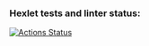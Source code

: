 ### Hexlet tests and linter status:
[![Actions Status](https://github.com/LubaRo/php-project-lvl3/workflows/hexlet-check/badge.svg)](https://github.com/LubaRo/php-project-lvl3/actions)